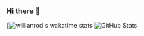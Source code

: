 ### Hi there 👋

<!--
**kebciSofiane/kebciSofiane** is a ✨ _special_ ✨ repository because its `README.md` (this file) appears on your GitHub profile.

Here are some ideas to get you started:

- 🔭 I’m currently working on ...
- 🌱 I’m currently learning ...
- 👯 I’m looking to collaborate on ...
- 🤔 I’m looking for help with ...
- 💬 Ask me about ...
- 📫 How to reach me: ...
- 😄 Pronouns: ...
- ⚡ Fun fact: ...
-->
[![willianrod's wakatime stats](https://github-readme-stats.vercel.app/api/wakatime?username=kebciSofiane)
![GitHub Stats](https://github-readme-stats.vercel.app/api?username=kebciSofiane&show_icons=true&theme=theme_name)
